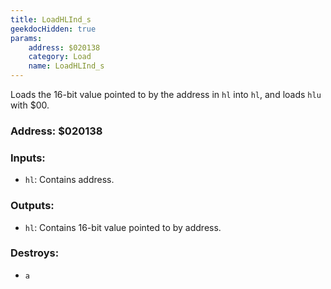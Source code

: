 ```yaml
---
title: LoadHLInd_s
geekdocHidden: true
params:
    address: $020138
    category: Load
    name: LoadHLInd_s
---
```


Loads the 16-bit value pointed to by the address in `hl` into `hl`, and loads `hlu` with $00.

### Address: $020138

### Inputs:
* `hl`: Contains address.

### Outputs:
* `hl`: Contains 16-bit value pointed to by address.

### Destroys:
* `a`
